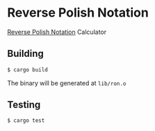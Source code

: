 # Reverse Polish Notation

[Reverse Polish Notation](https://en.wikipedia.org/wiki/Reverse_Polish_notation) Calculator

## Building
```bash
$ cargo build
```

The binary will be generated at `lib/ron.o`

## Testing
```bash
$ cargo test
```
